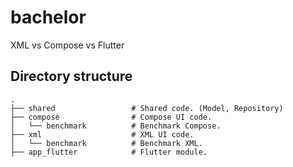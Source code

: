 # bachelor
XML vs Compose vs Flutter


## Directory structure
    .
    ├── shared                 # Shared code. (Model, Repository)
    ├── compose                # Compose UI code.
    │   └── benchmark          # Benchmark Compose.
    ├── xml                    # XML UI code.
    │   └── benchmark          # Benchmark XML.
    ├── app_flutter            # Flutter module.
    
  
